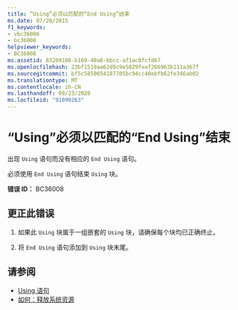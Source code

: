 ```yaml
---
title: “Using”必须以匹配的“End Using”结束
ms.date: 07/20/2015
f1_keywords:
- vbc36008
- bc36008
helpviewer_keywords:
- BC36008
ms.assetid: 83269108-b169-40a6-bbcc-af1ac8fcfd67
ms.openlocfilehash: 23bf1519aa62d9c9e5029feaf266963b211a367f
ms.sourcegitcommit: bf5c5850654187705bc94cc40ebfb62fe346ab02
ms.translationtype: MT
ms.contentlocale: zh-CN
ms.lasthandoff: 09/23/2020
ms.locfileid: "91099263"
---
```

# <a name="using-must-end-with-a-matching-end-using"></a>“Using”必须以匹配的“End Using”结束

出现 `Using` 语句而没有相应的 `End Using` 语句。  
  
 必须使用 `End Using` 语句结束 `Using` 块。  
  
 **错误 ID：** BC36008  
  
## <a name="to-correct-this-error"></a>更正此错误  
  
1. 如果此 `Using` 块属于一组嵌套的 `Using` 块，请确保每个块均已正确终止。  
  
2. 将 `End Using` 语句添加到 `Using` 块末尾。  
  
## <a name="see-also"></a>请参阅

- [Using 语句](../language-reference/statements/using-statement.md)
- [如何：释放系统资源](../programming-guide/language-features/control-flow/how-to-dispose-of-a-system-resource.md)
